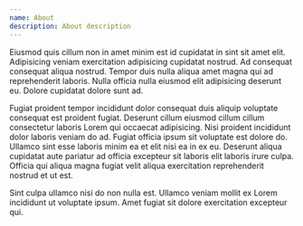 ```yaml
---
name: About
description: About description
---
```


Eiusmod quis cillum non in amet minim est id cupidatat in sint sit amet elit. Adipisicing veniam exercitation adipisicing cupidatat nostrud. Ad consequat consequat aliqua nostrud. Tempor duis nulla aliqua amet magna qui ad reprehenderit laboris. Nulla officia nulla eiusmod elit adipisicing deserunt eu. Dolore cupidatat dolore sunt ad.

Fugiat proident tempor incididunt dolor consequat duis aliquip voluptate consequat est proident fugiat. Deserunt cillum eiusmod cillum cillum consectetur laboris Lorem qui occaecat adipisicing. Nisi proident incididunt dolor laboris veniam do ad. Fugiat officia ipsum sit voluptate est dolore do. Ullamco sint esse laboris minim ea et elit nisi ea in ex eu. Deserunt aliqua cupidatat aute pariatur ad officia excepteur sit laboris elit laboris irure culpa. Officia qui aliqua magna fugiat velit aliqua exercitation reprehenderit nostrud et ut est.

Sint culpa ullamco nisi do non nulla est. Ullamco veniam mollit ex Lorem incididunt ut voluptate ipsum. Amet fugiat sit dolore exercitation excepteur qui.
